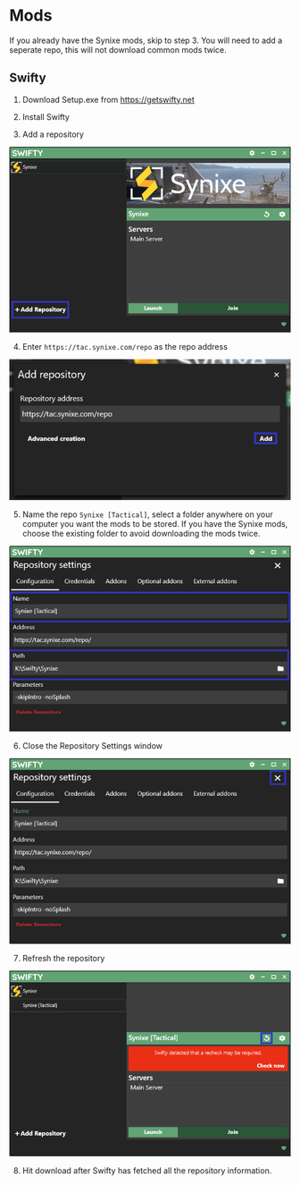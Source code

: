# Mods

If you already have the Synixe mods, skip to step 3. You will need to add a seperate repo, this will not download common mods twice.

## Swifty

1. Download Setup.exe from <https://getswifty.net>

2. Install Swifty

3. Add a repository

![add repo](swifty-images/swifty_1.png)

4. Enter `https://tac.synixe.com/repo` as the repo address

![enter address](swifty-images/swifty_2.png)

5. Name the repo `Synixe [Tactical]`, select a folder anywhere on your computer you want the mods to be stored. If you have the Synixe mods, choose the existing folder to avoid downloading the mods twice.

![details](swifty-images/swifty_3.png)

6. Close the Repository Settings window

![close](swifty-images/swifty_5.png)

7. Refresh the repository

![refresh](swifty-images/swifty_6.png)

8. Hit download after Swifty has fetched all the repository information.
